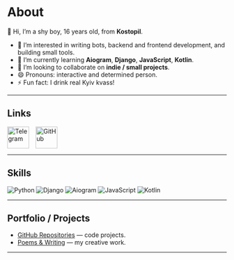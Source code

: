 # About

👋 Hi, I’m a shy boy, 16 years old, from **Kostopil**.

- 👀 I’m interested in writing bots, backend and frontend development, and building small tools.  
- 🌱 I’m currently learning **Aiogram**, **Django**, **JavaScript**, **Kotlin**.  
- 💞️ I’m looking to collaborate on **indie / small projects**.  
- 😄 Pronouns: interactive and determined person.  
- ⚡ Fun fact: I drink real Kyiv kvass!

---

## Links

<div style="display: flex; align-items: center; gap: 15px;">
    <a href="https://t.me/nobody_from_nothing" target="_blank" style="text-decoration: none;">
        <img src="https://github.com/user-attachments/assets/abcb4347-8ea1-4e05-b56e-4d9b513b2c58" alt="Telegram" width="50">
    </a>
    <a href="https://github.com/<твій-username>" target="_blank" style="text-decoration: none;">
        <img src="https://github.githubassets.com/images/modules/logos_page/GitHub-Mark.png" alt="GitHub" width="50">
    </a>
</div>

---

## Skills

![Python](https://img.shields.io/badge/Python-3.11-blue?style=for-the-badge)
![Django](https://img.shields.io/badge/Django-4.2-green?style=for-the-badge)
![Aiogram](https://img.shields.io/badge/Aiogram-3.1-purple?style=for-the-badge)
![JavaScript](https://img.shields.io/badge/JavaScript-ES6-yellow?style=for-the-badge)
![Kotlin](https://img.shields.io/badge/Kotlin-1.9-orange?style=for-the-badge)

---

## Portfolio / Projects

- [GitHub Repositories](https://github.com/<твій-username>) — code projects.  
- [Poems & Writing](https://www.notion.so/2165bd025eaf80efbed3f29c7bfbc51f?source=copy_link) — my creative work.  

---

